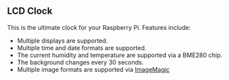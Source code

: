 LCD Clock
---------

This is the ultimate clock for your Raspberry Pi.  Features include:

- Multiple displays are supported.  
- Multiple time and date formats are supported.   
- The current humidity and temperature are supported via a BME280 chip.  
- The background changes every 30 seconds.  
- Multiple image formats are supported via [ImageMagic](https://imagemagick.org/)


